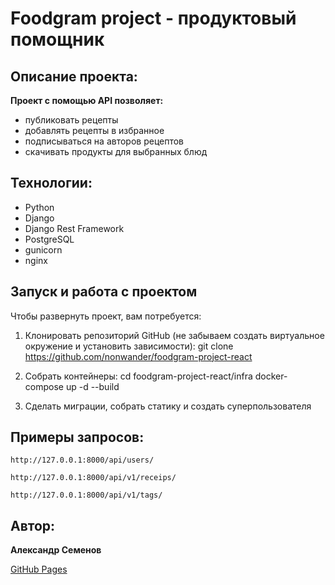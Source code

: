 # Foodgram project - продуктовый помощник

## Описание проекта:

**Проект с помощью API позволяет:**

- публиковать рецепты
- добавлять рецепты в избранное
- подписываться на авторов рецептов
- скачивать продукты для выбранных блюд

## Технологии:

- Python
- Django
- Django Rest Framework
- PostgreSQL
- gunicorn
- nginx

## Запуск и работа с проектом

Чтобы развернуть проект, вам потребуется:

1. Клонировать репозиторий GitHub (не забываем создать виртуальное окружение и установить зависимости):
git clone https://github.com/nonwander/foodgram-project-react

2. Собрать контейнеры:
cd foodgram-project-react/infra
docker-compose up -d --build

3. Сделать миграции, собрать статику и создать суперпользователя

## Примеры запросов:

```
http://127.0.0.1:8000/api/users/
```

```
http://127.0.0.1:8000/api/v1/receips/
```

```
http://127.0.0.1:8000/api/v1/tags/
```

## Автор:

**Александр Семенов**

[GitHub Pages](https://github.com/Aleksandr1890)
